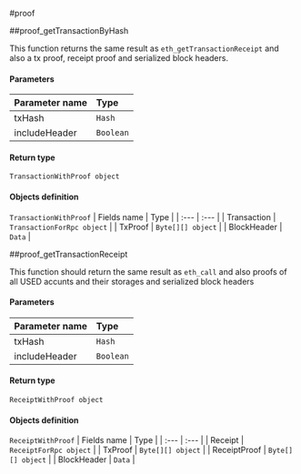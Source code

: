 #proof

##proof\_getTransactionByHash

This function returns the same result as `eth_getTransactionReceipt` and also a tx proof, receipt proof and serialized block headers. 

#### **Parameters**

| Parameter name | Type |
| :--- | :--- |
| txHash | `Hash` |
| includeHeader | `Boolean` |

#### Return type
`TransactionWithProof object`

#### Objects definition

`TransactionWithProof`
| Fields name | Type |
| :--- | :--- |
| Transaction | `TransactionForRpc object` |
| TxProof | `Byte[][] object` |
| BlockHeader | `Data` |

##proof\_getTransactionReceipt

This function should return the same result as `eth_call` and also proofs of all USED accunts and their storages and serialized block headers 

#### **Parameters**

| Parameter name | Type |
| :--- | :--- |
| txHash | `Hash` |
| includeHeader | `Boolean` |

#### Return type
`ReceiptWithProof object`

#### Objects definition

`ReceiptWithProof`
| Fields name | Type |
| :--- | :--- |
| Receipt | `ReceiptForRpc object` |
| TxProof | `Byte[][] object` |
| ReceiptProof | `Byte[][] object` |
| BlockHeader | `Data` |

